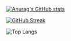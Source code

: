 
[![Anurag's GitHub stats](https://github-readme-stats.vercel.app/api?username=brando008&show_icons=true&theme=tokyonight&rank_icon=github)](https://github.com/anuraghazra/github-readme-stats)

[![GitHub Streak](https://github-readme-streak-stats.herokuapp.com?user=brando008&theme=tokyonight&exclude_days=Sat)](https://git.io/streak-stats)

![Top Langs](https://github-readme-stats.vercel.app/api/top-langs/?username=brando008&layout=compact&theme=tokyonight)
